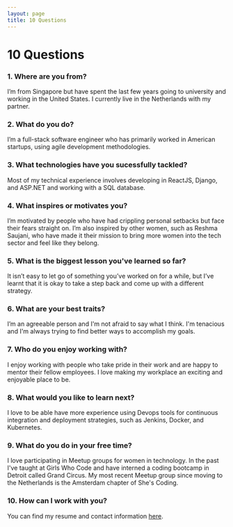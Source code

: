 ```yaml
---
layout: page
title: 10 Questions
---
```


# 10 Questions

### 1. Where are you from?

I’m from Singapore but have spent the last few years going to university and working in the United States. I currently live in the Netherlands with my partner.

### 2. What do you do?

I’m a full-stack software engineer who has primarily worked in American startups, using agile development methodologies.

### 3. What technologies have you sucessfully tackled?

Most of my technical experience involves developing in ReactJS, Django, and ASP.NET and working with a SQL database.

### 4.  What inspires or motivates you?

I’m motivated by people who have had crippling personal setbacks but face their fears straight on. I’m also inspired by other women, such as Reshma Saujani, who have made it their mission to bring more women into the tech sector and feel like they belong.

### 5. What is the biggest lesson you've learned so far?

It isn’t easy to let go of something you’ve worked on for a while, but I’ve learnt that it is okay to take a step back and come up with a different strategy.

### 6. What are your best traits?

I’m an agreeable person and I'm not afraid to say what I think. I'm tenacious and I'm always trying to find better ways to accomplish my goals. 

### 7. Who do you enjoy working with?
 
I enjoy working with people who take pride in their work and are happy to mentor their fellow employees. I love making my workplace an exciting and enjoyable place to be.

### 8. What would you like to learn next?

I love to be able have more experience using Devops tools for continuous integration and deployment strategies, such as Jenkins, Docker, and Kubernetes. 

### 9. What do you do in your free time?

I love participating in Meetup groups for women in technology. In the past I've taught at Girls Who Code and have interned a coding bootcamp in Detroit called Grand Circus. My most recent Meetup group since moving to the Netherlands is the Amsterdam chapter of She's Coding.

### 10. How can I work with you?

You can find my resume and contact information [here](https://drive.google.com/file/d/1S8L_AHklIJpyAZuL-xn_EuSXrsYKFyZB/view).